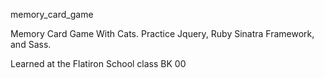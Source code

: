 
memory_card_game


Memory Card Game With Cats. Practice Jquery, Ruby Sinatra Framework, and Sass.

Learned at the Flatiron School class BK 00

